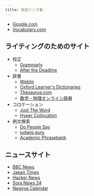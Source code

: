 ```yaml
---
title: 英語リンク集
---
```


- [Google.com](https://www.google.com/webhp?gl=us&hl=en&gws_rd=cr&pws=0)
- [Vocabulary.com](https://www.vocabulary.com/)

## ライティングのためのサイト

- 校正
  - [Grammarly](https://app.grammarly.com/)
  - [After the Deadline](https://www.polishmywriting.com/)
- 辞書
  - [Weblio](https://ejje.weblio.jp/)
  - [Oxford Learner's Dictionaries](https://www.oxfordlearnersdictionaries.com/)
  - [Thesaurus.com](https://www.thesaurus.com/)
  - [数学・物理オンライン辞典](http://allthingsuniverse.com/mathphysdictionary/index.html)
- コロケーション
  - [Just The Word](http://www.just-the-word.com/)
  - [Hyper Collocation](https://hypcol.marutank.net/ja/)
- 例文検索
  - [Do People Say](https://dopeoplesay.com/)
  - [ludwig.guru](https://ludwig.guru/)
  - [Academic Phrasebank](http://www.phrasebank.manchester.ac.uk/)

## ニュースサイト

- [BBC News](https://www.bbc.com/news)
- [Japan Times](https://www.japantimes.co.jp/)
- [Hacker News](https://news.ycombinator.com/)
- [Sora News 24](https://soranews24.com/)
- [Nagoya Calendar](https://www.nic-nagoya.or.jp/en/nagoya-calendar/)
